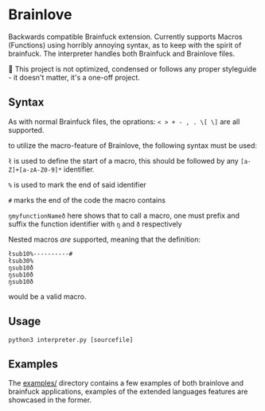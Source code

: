 # Brainlove
Backwards compatible Brainfuck extension. Currently supports Macros (Functions) using horribly annoying syntax, as to keep with the spirit of brainfuck. The interpreter handles both Brainfuck and Brainlove files.

:speech_balloon: This project is not optimized, condensed or follows any proper styleguide - it doesn't matter, it's a one-off project.

## Syntax
As with normal Brainfuck files, the oprations:
`< > + - , . \[ \]` are all supported.

to utilize the macro-feature of Brainlove, the following syntax must be used:

`ł` is used to define the start of a macro, this should be followed by any `[a-Z]+[a-zA-Z0-9]*` identifier.

`%` is used to mark the end of said identifier

`#` marks the end of the code the macro contains

`ŋmyfunctionNameð` here shows that to call a macro, one must prefix and suffix the function identifier with `ŋ` and `ð` respectively


Nested macros _are_ supported, meaning that the definition:
```brainfuck
łsub10%----------#
łsub30%
ŋsub10ð
ŋsub10ð
ŋsub10ð
```
would be a valid macro.

## Usage
```
python3 interpreter.py [sourcefile]
```
## Examples
The [examples/](https://github.com/frederikgram/brainlove/tree/master/examples) directory contains a few examples of both brainlove and brainfuck applications,
examples of the extended languages features are showcased in the former.

